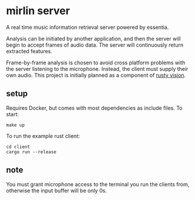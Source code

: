 # mirlin server

A real time music information retrieval server powered by essentia.

Analysis can be initiated by another application, and then the server will begin to accept frames of audio data. The server will continuously return extracted features.

Frame-by-frame analysis is chosen to avoid cross platform problems with the server listening to the microphone. Instead, the client must supply their own audio. This project is initially planned as a component of [rusty vision](https://github.com/julesyoungberg/rusty-vision).

## setup

Requires Docker, but comes with most dependencies as include files. To start:

```
make up
```

To run the example rust client:

```
cd client
cargo run --release
```

## note

You must grant microphone access to the terminal you run the clients from, otherwise the input buffer will be only 0s.
